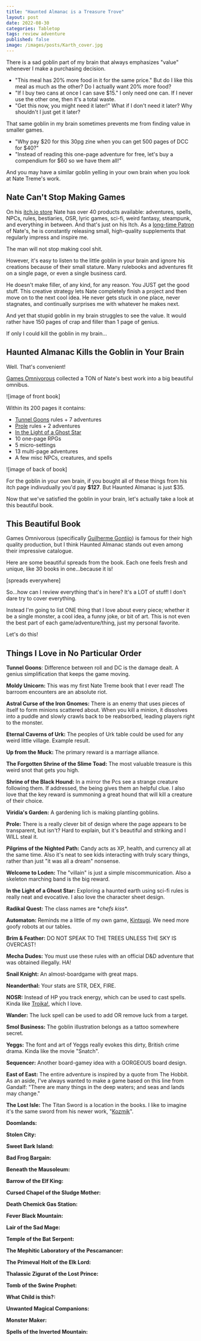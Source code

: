 ```yaml
---
title: "Haunted Almanac is a Treasure Trove"
layout: post
date: 2022-08-30
categories: Tabletop
tags: review adventure
published: false
image: /images/posts/Karth_cover.jpg
---
```


There is a sad goblin part of my brain that always emphasizes "value" whenever I make a purchasing decision.

- "This meal has 20% more food in it for the same price." But do I like this meal as much as the other? Do I actually want 20% more food?
- "If I buy two cans at once I can save $15." I only need one can. If I never use the other one, then it's a total waste.
- "Get this now, you might need it later!" What if I don't need it later? Why shouldn't I just get it later?

That same goblin in my brain sometimes prevents me from finding value in smaller games.

- "Why pay $20 for this 30pg zine when you can get 500 pages of DCC for $40?"
- "Instead of reading this one-page adventure for free, let's buy a compendium for $60 so we have them all!"

And you may have a similar goblin yelling in your own brain when you look at Nate Treme's work.

## Nate Can't Stop Making Games

On his [itch.io store](https://natetreme.itch.io/) Nate has over 40 products available: adventures, spells, NPCs, rules, bestiaries, OSR, lyric games, sci-fi, weird fantasy, steampunk, and everything in between. And that's just on his Itch. As a [long-time Patron](https://www.patreon.com/HPS) of Nate's, he is constantly releasing small, high-quality supplements that regularly impress and inspire me.

The man will not stop making cool shit. 

However, it's easy to listen to the little goblin in your brain and ignore his creations because of their small stature. Many rulebooks and adventures fit on a single page, or even a single business card.

He doesn't make filler, of any kind, for any reason. You JUST get the good stuff. This creative strategy lets Nate completely finish a project and then move on to the next cool idea. He never gets stuck in one place, never stagnates, and continually surprises me with whatever he makes next.

And yet that stupid goblin in my brain struggles to see the value. It would rather have 150 pages of crap and filler than 1 page of genius. 

If only I could kill the goblin in my brain...

## Haunted Almanac Kills the Goblin in Your Brain

Well. That's convenient!

[Games Omnivorous](https://gamesomnivorous.com/) collected a TON of Nate's best work into a big beautiful omnibus. 

![image of front book]

Within its 200 pages it contains:

- [Tunnel Goons](https://natetreme.itch.io/tunnelgoons) rules + 7 adventures
- [Prole](https://natetreme.itch.io/prole) rules + 2 adventures
- [In the Light of a Ghost Star](https://natetreme.itch.io/itloags)
- 10 one-page RPGs
- 5 micro-settings
- 13 multi-page adventures
- A few misc NPCs, creatures, and spells

![image of back of book]

For the goblin in your own brain, if you bought all of these things from his itch page indivudually you'd pay **$127**. But Haunted Almanac is just $35.

Now that we've satisfied the goblin in your brain, let's actually take a look at this beautiful book.

## This Beautiful Book

Games Omnivorous (specifically [Guilherme Gontijo](https://www.gontijolab.com/)) is famous for their high quality production, but I think Haunted Almanac stands out even among their impressive catalogue.

Here are some beautiful spreads from the book. Each one feels fresh and unique, like 30 books in one...because it is!

[spreads everywhere]

So...how can I review everything that's in here? It's a LOT of stuff! I don't dare try to cover everything.

Instead I'm going to list ONE thing that I love about every piece; whether it be a single monster, a cool idea, a funny joke, or bit of art. This is not even the best part of each game/adventure/thing, just my personal favorite.

Let's do this!

## Things I Love in No Particular Order

**Tunnel Goons**: Difference between roll and DC is the damage dealt. A genius simplification that keeps the game moving.

**Moldy Unicorn:** This was my first Nate Treme book that I ever read! The barroom encounters are an absolute riot.

**Astral Curse of the Iron Gnomes:** There is an enemy that uses pieces of itself to form minions scattered about. When you kill a minion, it dissolves into a puddle and slowly crawls back to be reabsorbed, leading players right to the monster.

**Eternal Caverns of Urk:** The peoples of Urk table could be used for any weird little village. Example result.

**Up from the Muck:** The primary reward is a marriage alliance.

**The Forgotten Shrine of the Slime Toad:** The most valuable treasure is this weird snot that gets you high. 

**Shrine of the Black Hound:** In a mirror the Pcs see a strange creature following them. If addressed, the being gives them an helpful clue. I also love that the key reward is summoning a great hound that will kill a creature of their choice.

**Viridia's Garden:** A gardening lich is making plantling goblins.

**Prole:** There is a really clever bit of design where the page appears to be transparent, but isn't? Hard to explain, but it's beautiful and striking and I WILL steal it.

**Pilgrims of the Nighted Path:** Candy acts as XP, health, and currency all at the same time. Also it's neat to see kids interacting with truly scary things, rather than just "it was all a dream" nonsense.

**Welcome to Loden:** The "villain" is just a simple miscommunication. Also a skeleton marching band is the big reward.

**In the Light of a Ghost Star:** Exploring a haunted earth using sci-fi rules is really neat and evocative. I also love the character sheet design.

**Radikal Quest:** The class names are \**chefs kiss*\*.

**Automaton:** Reminds me a little of my own game, [Kintsugi](https://www.technicalgrimoire.com/kintsugi). We need more goofy robots at our tables.

**Brim & Feather:** DO NOT SPEAK TO THE TREES UNLESS THE SKY IS OVERCAST!

**Mecha Dudes:** You must use these rules with an official D&D adventure that was obtained illegally. HA!

**Snail Knight:** An almost-boardgame with great maps.

**Neanderthal:** Your stats are STR, DEX, FIRE. 

**NOSR:** Instead of HP you track energy, which can be used to cast spells. Kinda like [Troika!](/david/2019/06/troikareview), which I love.

**Wander:** The luck spell can be used to add OR remove luck from a target.

**Smol Business:** The goblin illustration belongs as a tattoo somewhere secret.

**Yeggs:** The font and art of Yeggs really evokes this dirty, British crime drama. Kinda like the movie "Snatch".

**Sequencer:** Another board-gamey idea with a GORGEOUS board design.

**East of East:** The entire adventure is inspired by a quote from The Hobbit. As an aside, I've always wanted to make a game based on this line from Gandalf: "There are many things in the deep waters; and seas and lands may change."

**The Lost Isle:** The Titan Sword is a location in the books. I like to imagine it's the same sword from his newer work, "[Kozmik](https://natetreme.itch.io/kozmik-objects-entities)".

**Doomlands:** 

**Stolen City:** 

**Sweet Bark Island:** 

**Bad Frog Bargain:** 

**Beneath the Mausoleum:** 

**Barrow of the Elf King:** 

**Cursed Chapel of the Sludge Mother:** 

**Death Chemick Gas Station:** 

**Fever Black Mountain:** 

**Lair of the Sad Mage:** 

**Temple of the Bat Serpent:** 

**The Mephitic Laboratory of the Pescamancer:** 

**The Primeval Holt of the Elk Lord:** 

**Thalassic Zigurat of the Lost Prince:** 

**Tomb of the Swine Prophet:** 

**What Child is this?:** 

**Unwanted Magical Companions:** 

**Monster Maker:** 

**Spells of the Inverted Mountain:** 
